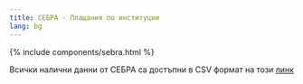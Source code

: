 ```yaml
---
title: СЕБРА - Плащания по институции 
lang: bg
---
```

{% include components/sebra.html %}

Всички налични данни от СЕБРА са достъпни в CSV формат на този [линк](https://docs.google.com/spreadsheets/d/e/2PACX-1vTe4UzbHONNqMkQp8C_QszS0X0zHTCPdVFyOW3R9-8nZ2qIpNwA90X3inE6im_n3Lvitv_fLhduYibW/pub?gid=1974652646&single=true&output=csv)